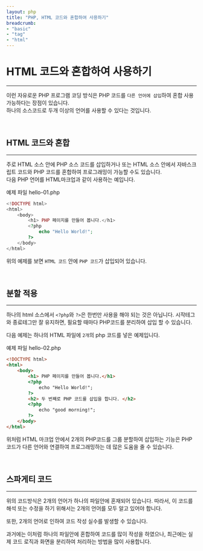 ```yaml
---
layout: php
title: "PHP, HTML 코드와 혼합하여 사용하기"
breadcrumb:
- "basic"
- "tag"
- "html"
---
```


# HTML 코드와 혼합하여 사용하기
---
이런 자유로운 PHP 프로그램 코딩 방식은 PHP 코드를 `다른 언어에 삽입`하여 혼합 사용 가능하다는 장점이 있습니다.  
하나의 소스코드로 두개 이상의 언어를 사용할 수 있다는 것입니다.  

<br>

## HTML 코드와 혼합
---
주로 HTML 소스 안에 PHP 소스 코드를 삽입하거나 또는 HTML 소스 안에서 자바스크립트 코드와 PHP 코드를 혼합하여 프로그래밍이 가능할 수도 있습니다.  
다음 PHP 언어를 HTML마크업과 같이 사용하는 예입니다.  

예제 파일 hello-01.php
```php
<!DOCTYPE html>
<html>
	<body>
		<h1> PHP 페이지를 만들어 봅니다.</h1>
		<?php
			echo "Hello World!";
		?>
	</body>
</html>
```

위의 예제를 보면 `HTML 코드` 안에 `PHP 코드`가 삽입되어 있습니다.  

<br>

## 분할 적용 
--- 
하나의 html 소스에서 `<?php`와 `?>`은 한번만 사용을 해야 되는 것은 아닙니다. 
시작테그와 종료테그만 잘 유지하면, 필요할 때마다 PHP코드를 분리하여 삽입 할 수 있습니다.

다음 예제는 하나의 HTML 파일에 `2개`의 php 코드를 넣은 예제입니다.  

예제 파일 hello-02.php
```html
<!DOCTYPE html>
<html>
	<body>
		<h1> PHP 페이지를 만들어 봅니다.</h1>
		<?php
			echo "Hello World!";
		?>
		<h2> 두 번째로 PHP 코드를 삽입을 합니다. </h2>
		<?php
			echo "good morning!";
		?>
	</body>
</html>
```
 
위처럼 HTML 마크업 안에서 2개의 PHP코드를 그룹 분할하여 삽입하는 기능은 PHP 코드가 다른 언어와 연결하여 프로그래밍하는 데 많은 도움을 줄 수 있습니다.  

<br>

## 스파게티 코드
---
위의 코드방식은 2개의 언어가 하나의 파일안에 혼재되어 있습니다. 
따라서, 이 코드를 해석 또는 수정을 하기 위해서는 2개의 언어를 모두 알고 있어야 합니다.  

또한, 2개의 언어로 인하여 코드 작성 실수를 발생할 수 있습니다.  

과거에는 이처럼 하나의 파일안에 혼합하여 코드를 많이 작성을 하였으나, 최근에는 실제 코드 로직과 화면을 분리하여 처리하는 방법을 많이 사용합니다. 

<br>